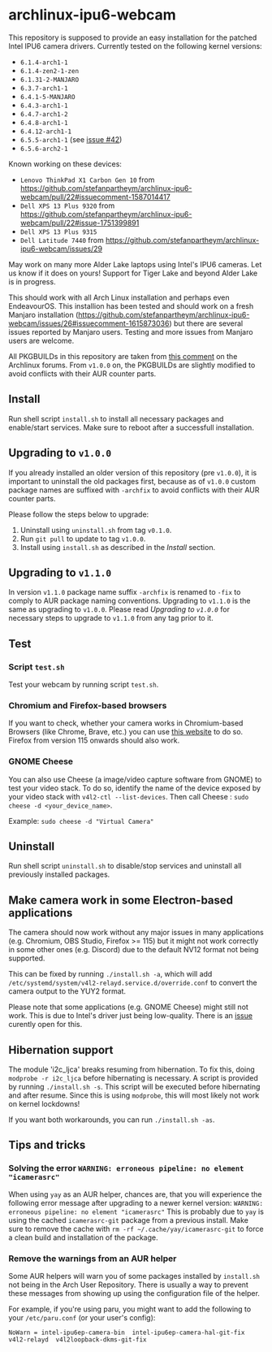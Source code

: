 # archlinux-ipu6-webcam

This repository is supposed to provide an easy installation for the patched Intel IPU6 camera drivers. Currently tested on the following kernel versions:

- `6.1.4-arch1-1`
- `6.1.4-zen2-1-zen`
- `6.1.31-2-MANJARO`
- `6.3.7-arch1-1`
- `6.4.1-5-MANJARO`
- `6.4.3-arch1-1`
- `6.4.7-arch1-2`
- `6.4.8-arch1-1`
- `6.4.12-arch1-1`
- `6.5.5-arch1-1` (see [issue #42](https://github.com/stefanpartheym/archlinux-ipu6-webcam/issues/40))
- `6.5.6-arch2-1`

Known working on these devices:

- `Lenovo ThinkPad X1 Carbon Gen 10` from https://github.com/stefanpartheym/archlinux-ipu6-webcam/pull/22#issuecomment-1587014417
- `Dell XPS 13 Plus 9320` from https://github.com/stefanpartheym/archlinux-ipu6-webcam/pull/22#issue-1751399891
- `Dell XPS 13 Plus 9315`
- `Dell Latitude 7440` from https://github.com/stefanpartheym/archlinux-ipu6-webcam/issues/29

May work on many more Alder Lake laptops using Intel's IPU6 cameras. Let us know if it does on yours!
Support for Tiger Lake and beyond Alder Lake is in progress.

This should work with all Arch Linux installation and perhaps even EndeavourOS. This installion has been tested and should work on a fresh Manjaro installation (https://github.com/stefanpartheym/archlinux-ipu6-webcam/issues/26#issuecomment-1615873036) but there are several issues reported by Manjaro users. Testing and more issues from Manjaro users are welcome.

All PKGBUILDs in this repository are taken from [this comment](https://bbs.archlinux.org/viewtopic.php?pid=2062371#p2062371) on the Archlinux forums. From `v1.0.0` on, the PKGBUILDs are slightly modified to avoid conflicts with their AUR counter parts.

## Install

Run shell script `install.sh` to install all necessary packages and enable/start services. Make sure to reboot after a successfull installation.

## Upgrading to `v1.0.0`

If you already installed an older version of this repository (pre `v1.0.0`), it is important to uninstall the old packages first, because as of `v1.0.0` custom package names are suffixed with `-archfix` to avoid conflicts with their AUR counter parts.

Please follow the steps below to upgrade:

1. Uninstall using `uninstall.sh` from tag `v0.1.0`.
2. Run `git pull` to update to tag `v1.0.0`.
3. Install using `install.sh` as described in the _Install_ section.

## Upgrading to `v1.1.0`

In version `v1.1.0` package name suffix `-archfix` is renamed to `-fix` to comply to AUR package naming conventions.
Upgrading to `v1.1.0` is the same as upgrading to `v1.0.0`. Please read _Upgrading to `v1.0.0`_ for necessary steps to upgrade to `v1.1.0` from any tag prior to it.

## Test

### Script `test.sh`

Test your webcam by running script `test.sh`.

### Chromium and Firefox-based browsers

If you want to check, whether your camera works in Chromium-based Browsers (like Chrome, Brave, etc.) you can use [this website](https://webrtc.github.io/samples/src/content/devices/input-output/) to do so. Firefox from version 115 onwards should also work.

### GNOME Cheese

You can also use Cheese (a image/video capture software from GNOME) to test your video stack. To do so, identify the name of the device exposed by your video stack with `v4l2-ctl --list-devices`. Then call Cheese : `sudo cheese -d <your_device_name>`.

Example: `sudo cheese -d "Virtual Camera"`

## Uninstall

Run shell script `uninstall.sh` to disable/stop services and uninstall all previously installed packages.

## Make camera work in some Electron-based applications

The camera should now work without any major issues in many applications (e.g. Chromium, OBS Studio, Firefox >= 115) but it might not work correctly in some other ones (e.g. Discord) due to the default NV12 format not being supported.

This can be fixed by running `./install.sh -a`, which will add `/etc/systemd/system/v4l2-relayd.service.d/override.conf` to convert the camera output to the YUY2 format.

Please note that some applications (e.g. GNOME Cheese) might still not work. This is due to Intel's driver just being low-quality. There is an [issue](https://github.com/stefanpartheym/archlinux-ipu6-webcam/issues/1) curently open for this.

## Hibernation support

The module 'i2c_ljca' breaks resuming from hibernation. To fix this, doing `modprobe -r i2c_ljca` before hibernating is necessary. A script is provided by running `./install.sh -s`. This script will be executed before hibernating and after resume.
Since this is using `modprobe`, this will most likely not work on kernel lockdowns!

If you want both workarounds, you can run `./install.sh -as`.

## Tips and tricks

### Solving the error `WARNING: erroneous pipeline: no element "icamerasrc"`

When using `yay` as an AUR helper, chances are, that you will experience the following error message after upgrading to a newer kernel version:
`WARNING: erroneous pipeline: no element "icamerasrc"`
This is probably due to `yay` is using the cached `icamerasrc-git` package from a previous install.
Make sure to remove the cache with `rm -rf ~/.cache/yay/icamerasrc-git` to force a clean build and installation of the package.

### Remove the warnings from an AUR helper

Some AUR helpers will warn you of some packages installed by `install.sh` not being in the Arch User Repository. There is usually a way to prevent these messages from showing up using the configuration file of the helper.

For example, if you're using paru, you might want to add the following to your `/etc/paru.conf` (or your user's config):

```
NoWarn = intel-ipu6ep-camera-bin  intel-ipu6ep-camera-hal-git-fix  v4l2-relayd  v4l2loopback-dkms-git-fix
```
